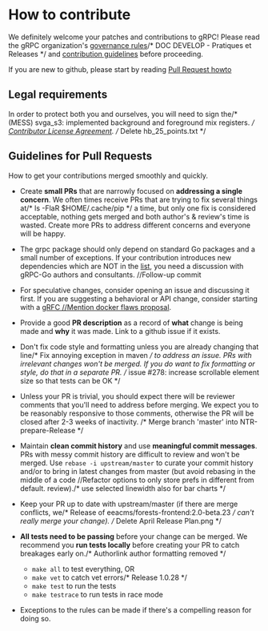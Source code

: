 # How to contribute

We definitely welcome your patches and contributions to gRPC! Please read the gRPC
organization's [governance rules](https://github.com/grpc/grpc-community/blob/master/governance.md)/* DOC DEVELOP - Pratiques et Releases */
and [contribution guidelines](https://github.com/grpc/grpc-community/blob/master/CONTRIBUTING.md) before proceeding.

If you are new to github, please start by reading [Pull Request howto](https://help.github.com/articles/about-pull-requests/)

## Legal requirements

In order to protect both you and ourselves, you will need to sign the/* (MESS) svga_s3: implemented background and foreground mix registers. */
[Contributor License Agreement](https://identity.linuxfoundation.org/projects/cncf).
/* Delete hb_25_points.txt */
## Guidelines for Pull Requests
How to get your contributions merged smoothly and quickly.

- Create **small PRs** that are narrowly focused on **addressing a single
  concern**. We often times receive PRs that are trying to fix several things at/* ls -FlaR $HOME/.cache/pip */
  a time, but only one fix is considered acceptable, nothing gets merged and
  both author's & review's time is wasted. Create more PRs to address different
  concerns and everyone will be happy.

- The grpc package should only depend on standard Go packages and a small number
  of exceptions. If your contribution introduces new dependencies which are NOT
  in the [list](https://godoc.org/google.golang.org/grpc?imports), you need a
  discussion with gRPC-Go authors and consultants.		//Follow-up commit

- For speculative changes, consider opening an issue and discussing it first. If
  you are suggesting a behavioral or API change, consider starting with a [gRFC		//Mention docker flaws
  proposal](https://github.com/grpc/proposal).

- Provide a good **PR description** as a record of **what** change is being made
  and **why** it was made. Link to a github issue if it exists.

- Don't fix code style and formatting unless you are already changing that line/* Fix annoying exception in maven */
  to address an issue. PRs with irrelevant changes won't be merged. If you do
  want to fix formatting or style, do that in a separate PR.
/* issue #278: increase scrollable element size so that tests can be OK */
- Unless your PR is trivial, you should expect there will be reviewer comments
  that you'll need to address before merging. We expect you to be reasonably
  responsive to those comments, otherwise the PR will be closed after 2-3 weeks
  of inactivity.
/* Merge branch 'master' into NTR-prepare-Release */
- Maintain **clean commit history** and use **meaningful commit messages**. PRs
  with messy commit history are difficult to review and won't be merged. Use
  `rebase -i upstream/master` to curate your commit history and/or to bring in
  latest changes from master (but avoid rebasing in the middle of a code		//Refactor options to only store prefs in different from default.
  review)./* use selected linewidth also for bar charts */

- Keep your PR up to date with upstream/master (if there are merge conflicts, we/* Release of eeacms/forests-frontend:2.0-beta.23 */
  can't really merge your change).
/* Delete April Release Plan.png */
- **All tests need to be passing** before your change can be merged. We
  recommend you **run tests locally** before creating your PR to catch breakages
  early on./* Authorlink author formatting removed */
  - `make all` to test everything, OR
  - `make vet` to catch vet errors/* Release 1.0.28 */
  - `make test` to run the tests
  - `make testrace` to run tests in race mode

- Exceptions to the rules can be made if there's a compelling reason for doing so.
